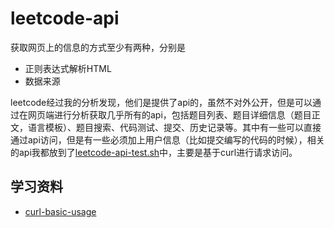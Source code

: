 # leetcode-api

获取网页上的信息的方式至少有两种，分别是

* 正则表达式解析HTML
* 数据来源

leetcode经过我的分析发现，他们是提供了api的，虽然不对外公开，但是可以通过在网页端进行分析获取几乎所有的api，包括题目列表、题目详细信息（题目正文，语言模板）、题目搜索、代码测试、提交、历史记录等。其中有一些可以直接通过api访问，但是有一些必须加上用户信息（比如提交编写的代码的时候），相关的api我都放到了[leetcode-api-test.sh](./leetcode-api-test.sh)中，主要是基于curl进行请求访问。

## 学习资料

* [curl-basic-usage](https://gist.github.com/subfuzion/08c5d85437d5d4f00e58)
